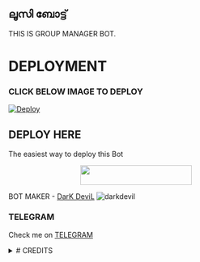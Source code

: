 ## <b>ലൂസി ബോട്ട്</b>
 
THIS IS GROUP MANAGER BOT.
# DEPLOYMENT
### CLICK BELOW IMAGE TO DEPLOY
[![Deploy](https://telegra.ph/file/381a32c4707998088f234.jpg)](https://heroku.com/deploy?template=https://github.com/sakhaavvaavaj93/loosiebot.git)

## DEPLOY HERE 

The easiest way to deploy this Bot

<p align="center"><a href="https://heroku.com/deploy?template=https://github.com/sakhaavvaavaj93/loosiebot"> <img src="https://img.shields.io/badge/Deploy%20To%20Heroku-Red/Black?style=for-the-badge&logo=Deploy" width="220" height="38.45"/></a></p>

BOT MAKER - [DarK DeviL](https://t.me/Full_Cruel_Mind)
![darkdevil](https://telegra.ph/file/50112e8daba8d5e433ca5.jpg)

### TELEGRAM
Check me on [TELEGRAM](https://t.me/loosiebot)

<details>
<summary># CREDITS </summary>
  * ![Mr.Dark_Prince](https://t.me/Mr_D_P)

  * ![Heaven_Hater](https://t.me/Chegue666)
  
</details>
